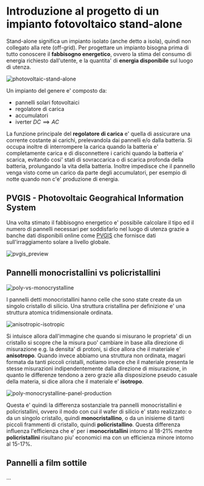 # Introduzione al progetto di un impianto fotovoltaico stand-alone  

Stand-alone significa un impianto isolato (anche detto a isola), quindi non collegato alla rete (off-grid). Per progettare un impianto bisogna prima di tutto conoscere il **fabbisogno energetico**, ovvero la stima del consumo di energia richiesto dall'utente, e la quantita' di **energia disponibile** sul luogo di utenza.  

![photovoltaic-stand-alone](https://user-images.githubusercontent.com/7195133/219939328-dcd707ac-4b8a-485c-9394-84241581fb78.jpg)

Un impianto del genere e' composto da:   

* pannelli solari fotovoltaici
* regolatore di carica
* accumulatori
* iverter $DC \implies AC$

La funzione principale del **regolatore di carica** e' quella di assicurare una corrente costante ai carichi, prelevandola dai pannelli e/o dalla batteria. Si occupa inoltre di interrompere la carica quando la batteria e' completamente carica e di disconnettere i carichi quando la batteria e' scarica, evitando cosi' stati di sovraccarica o di scarica profonda della batteria, prolungando la vita della batteria. Inoltre impedisce che il pannello venga visto come un carico da parte degli accumulatori, per esempio di notte quando non c'e' produzione di energia.  

## PVGIS - Photovoltaic Geograhical Information System  

Una volta stimato il fabbisogno energetico e' possibile calcolare il tipo ed il numero di pannelli necessari per soddisfarlo nel luogo di utenza grazie a banche dati disponibili online come [PVGIS](https://re.jrc.ec.europa.eu/pvg_tools/en/) che fornisce dati sull'irraggiamento solare a livello globale.  

![pvgis_preview](https://user-images.githubusercontent.com/7195133/219940442-a72bd097-f732-4b09-a423-4913969a3cdd.jpg)  

## Pannelli monocristallini vs policristallini  

![poly-vs-monocrystalline](https://user-images.githubusercontent.com/7195133/219941673-0b6ed450-c4db-4914-ae1e-03a9815cd0d1.jpg)  

I pannelli detti monocristallini hanno celle che sono state create da un singolo cristallo di silicio. Una struttura cristallina per definizione e' una struttura atomica tridimensionale ordinata.

![anisotropic-isotropic](https://user-images.githubusercontent.com/7195133/219942232-0a74399f-18a3-4d56-8053-fea9edabffa5.jpg)

Si intuisce allora dall'immagine che quando si misurano le proprieta' di un cristallo si scopre che la misura puo' cambiare in base alla direzione di misurazione e.g. la densita' di protoni, si dice allora che il materiale e' **anisotropo**. Quando invece abbiamo una struttura non ordinata, magari formata da tanti piccoli cristalli, notiamo invece che il materiale presenta le stesse misurazioni indipendentemente dalla direzione di misurazione, in quanto le differenze tendono a zero grazie alla disposizione pseudo casuale della materia, si dice allora che il materiale e' **isotropo**.  

![poly-monocrystalline-panel-production](https://user-images.githubusercontent.com/7195133/219941655-c2f66f03-19f3-4a72-a614-95e596b9e1df.jpg)  

Questa e' quindi la differenza sostanziale tra pannelli monocristallini e policristallini, ovvero il modo con cui il wafer di silicio e' stato realizzato: o da un singolo cristallo, quindi **monocristallino**, o da un inisieme di tanti piccoli frammenti di cristallo, quindi **policristallino**. Questa differenza influenza l'efficienza che e' per i **monocristallini** intorno al 18-21% mentre **policristallini** risultano piu' economici ma con un efficienza minore intorno al 15-17%.   

## Pannelli a film sottile  

...